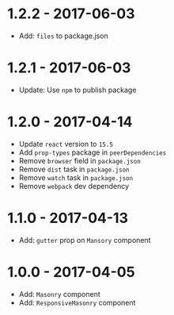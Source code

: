 # 1.2.2 - 2017-06-03

* Add: `files` to package.json

# 1.2.1 - 2017-06-03

* Update: Use `npm` to publish package

# 1.2.0 - 2017-04-14

* Update `react` version to `15.5`
* Add `prop-types` package in `peerDependencies`
* Remove `browser` field in `package.json`
* Remove `dist` task in `package.json`
* Remove `watch` task in `package.json`
* Remove `webpack` dev dependency

# 1.1.0 - 2017-04-13

* Add: `gutter` prop on `Mansory` component

# 1.0.0 - 2017-04-05

* Add: `Masonry` component
* Add: `ResponsiveMasonry` component
